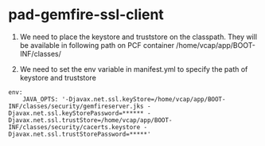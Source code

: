 # pad-gemfire-ssl-client

1. We need to place the keystore and truststore on the classpath. They will be available in following path on PCF container
    /home/vcap/app/BOOT-INF/classes/


2. We need to set the env variable in manifest.yml to specify the path of keystore and truststore

```
env:
    JAVA_OPTS: '-Djavax.net.ssl.keyStore=/home/vcap/app/BOOT-INF/classes/security/gemfireserver.jks -Djavax.net.ssl.keyStorePassword=****** -Djavax.net.ssl.trustStore=/home/vcap/app/BOOT-INF/classes/security/cacerts.keystore -Djavax.net.ssl.trustStorePassword=*****'
```